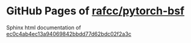 GitHub Pages of [rafcc/pytorch-bsf](https://github.com/rafcc/pytorch-bsf)
===
Sphinx html documentation of [ec0c4ab4ec13a94069842bbdd77d62bdc02f2a3c](https://github.com/rafcc/pytorch-bsf/tree/ec0c4ab4ec13a94069842bbdd77d62bdc02f2a3c)
